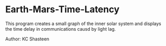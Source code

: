 # Earth-Mars-Time-Latency
This program creates a small graph of the inner solar system and displays the time delay in communications causd by light lag.

Author: KC Shasteen
